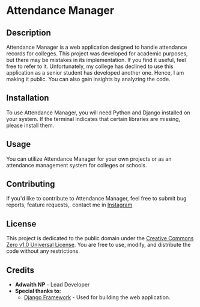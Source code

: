 # Attendance Manager

## Description
Attendance Manager is a web application designed to handle attendance records for colleges. This project was developed for academic purposes, but there may be mistakes in its implementation. If you find it useful, feel free to refer to it. Unfortunately, my college has declined to use this application as a senior student has developed another one. Hence, I am making it public. You can also gain insights by analyzing the code.

## Installation
To use Attendance Manager, you will need Python and Django installed on your system. If the terminal indicates that certain libraries are missing, please install them.

## Usage
You can utilize Attendance Manager for your own projects or as an attendance management system for colleges or schools.

## Contributing
If you'd like to contribute to Attendance Manager, feel free to submit bug reports, feature requests,. contact me in [Instagram](https://www.instagram.com/a_dw_aith___/)

## License
This project is dedicated to the public domain under the [Creative Commons Zero v1.0 Universal License](https://creativecommons.org/publicdomain/zero/1.0/). You are free to use, modify, and distribute the code without any restrictions.

## Credits
- **Adwaith NP** - Lead Developer
- **Special thanks to:** 
  - [Django Framework](https://www.djangoproject.com/) - Used for building the web application.

